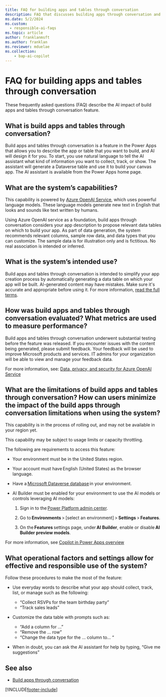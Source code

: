 ```yaml
---
title: FAQ for building apps and tables through conversation
description: FAQ that discusses building apps through conversation and the key considerations for making use of this technology responsibly.
ms.date: 5/2/2024
ms.custom: 
  - responsible-ai-faqs
ms.topic: article
author: franklanmsft
ms.author: franklan
ms.reviewer: mduelae
ms.collection: 
    - bap-ai-copilot
---
```


# FAQ for building apps and tables through conversation

These frequently asked questions (FAQ) describe the AI impact of build apps and tables through conversation feature.

## What is build apps and tables through conversation? 

Build apps and tables through conversation is a feature in the Power Apps that allows you to describe the app or table that you want to build, and AI will design it for you. To start, you use natural language to tell the AI assistant what kind of information you want to collect, track, or show. The assistant will generate a Dataverse table and use it to build your canvas app. The AI assistant is available from the Power Apps home page. 
 
## What are the system’s capabilities? 

This capability is powered by [Azure OpenAI Service](/azure/cognitive-services/openai/overview), which uses powerful language models. These language models generate new text in English that looks and sounds like text written by humans.  

Using Azure OpenAI service as a foundation, build apps through conversation considers your app description to propose relevant data tables on which to build your app. As part of data generation, the system recommends relevant columns, sample row data, and data types that you can customize. The sample data is for illustration only and is fictitious. No real association is intended or inferred.

## What is the system’s intended use? 

Build apps and tables through conversation is intended to simplify your app creation process by automatically generating a data table on which your app will be built. AI-generated content may have mistakes. Make sure it's accurate and appropriate before using it. For more information, [read the full terms](https://go.microsoft.com/fwlink/?linkid=2182773).


## How was build apps and tables through conversation evaluated? What metrics are used to measure performance? 

Build apps and tables through conversation underwent substantial testing before the feature was released. If you encounter issues with the content being generated, please submit feedback. Your feedback will be used to improve Microsoft products and services. IT admins for your organization will be able to view and manage your feedback data. 

For more information, see: [Data, privacy, and security for Azure OpenAI Service](/legal/cognitive-services/openai/data-privacy)

## What are the limitations of build apps and tables through conversation? How can users minimize the impact of the build apps through conversation limitations when using the system? 

This capability is in the process of rolling out, and may not be available in your region yet.

This capability may be subject to usage limits or capacity throttling.

The following are requirements to access this feature:

- Your environment must be in the United States region. 

- Your account must have English (United States) as the browser language. 

- Have a [Microsoft Dataverse database](/power-platform/admin/create-database) in your environment. 

- AI Builder must be enabled for your environment to use the AI models or controls leveraging AI models: 

    1. Sign in to the [Power Platform admin center](https://admin.powerplatform.microsoft.com/).

    2. Go to **Environments** > [select an environment] > **Settings** > **Features**. 

    3. On the **Features** settings page, under **AI Builder**, enable or disable **AI Builder preview models**. 

For more information, see [Copilot in Power Apps overview](../canvas-apps/ai-overview.md) 

## What operational factors and settings allow for effective and responsible use of the system? 

Follow these procedures to make the most of the feature: 

- Use everyday words to describe what your app should collect, track, list, or manage such as the following:
  - “Collect RSVPs for the team birthday party” 
  - “Track sales leads” 

- Customize the data table with prompts such as:
   - “Add a column for …” 
   - “Remove the … row” 
   - “Change the data type for the … column to… “ 

- When in doubt, you can ask the AI assistant for help by typing, “Give me suggestions”

## See also

- [Build apps through conversation](../canvas-apps/ai-conversations-create-app.md)

 
[!INCLUDE[footer-include](../../includes/footer-banner.md)]

